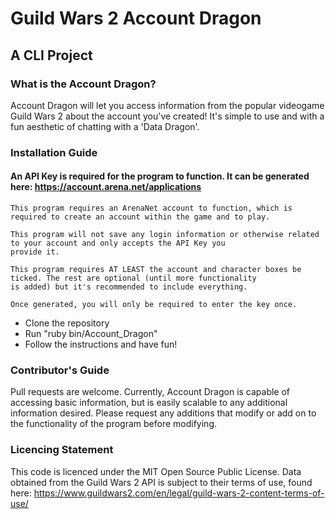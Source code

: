 # Guild Wars 2 Account Dragon

## A CLI Project

### What is the Account Dragon?
Account Dragon will let you access information from the popular videogame Guild Wars 2 about the account you've created! It's simple to use and with a fun aesthetic of chatting with a 'Data Dragon'.

### Installation Guide
#### An API Key is required for the program to function. It can be generated here: https://account.arena.net/applications
	This program requires an ArenaNet account to function, which is required to create an account within the game and to play.
	
	This program will not save any login information or otherwise related to your account and only accepts the API Key you 
	provide it.
	
	This program requires AT LEAST the account and character boxes be ticked. The rest are optional (until more functionality 
	is added) but it's recommended to include everything.
	
	Once generated, you will only be required to enter the key once.
	
- Clone the repository
- Run "ruby bin/Account_Dragon"
- Follow the instructions and have fun!

### Contributor's Guide
Pull requests are welcome. Currently, Account Dragon is capable of accessing basic information, but is easily scalable to any additional information desired. Please request any additions that modify or add on to the functionality of the program before modifying.

### Licencing Statement
This code is licenced under the MIT Open Source Public License. Data obtained from the Guild Wars 2 API is subject to their terms of use, found here: https://www.guildwars2.com/en/legal/guild-wars-2-content-terms-of-use/
